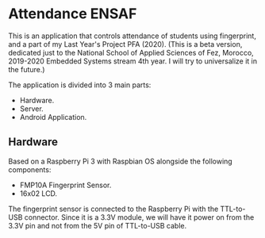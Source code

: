 # Attendance ENSAF
This is an application that controls attendance of students using fingerprint, and a part of my Last Year's Project PFA (2020).
(This is a beta version, dedicated just to the National School of Applied Sciences of Fez, Morocco, 2019-2020 Embedded Systems stream 4th year. I will try to universalize it in the future.)

The application is divided into 3 main parts:
- Hardware.
- Server.
- Android Application.

## Hardware
Based on a Raspberry Pi 3 with Raspbian OS alongside the following components:
- FMP10A Fingerprint Sensor.
- 16x02 LCD.

The fingerprint sensor is connected to the Raspberry Pi with the TTL-to-USB connector. Since it is a 3.3V module, we will have it power on from the 3.3V pin and not from the 5V pin of TTL-to-USB cable.
